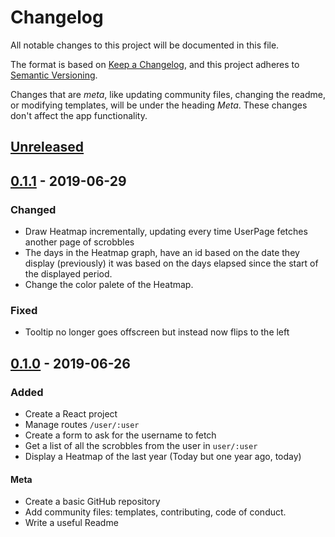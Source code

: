 # Changelog
All notable changes to this project will be documented in this file.

The format is based on [Keep a Changelog](https://keepachangelog.com/en/1.0.0/),
and this project adheres to [Semantic Versioning](https://semver.org/spec/v2.0.0.html).

Changes that are *meta*, like updating community files, changing the readme, or
modifying templates, will be under the heading *Meta*. These changes don't affect 
the app functionality.

## [Unreleased]

## [0.1.1] - 2019-06-29
### Changed
- Draw Heatmap incrementally, updating every time UserPage fetches another page of scrobbles
- The days in the Heatmap graph, have an id based on the date they display (previously)
  it was based on the days elapsed since the start of the displayed period.
- Change the color palete of the Heatmap. 

### Fixed
- Tooltip no longer goes offscreen but instead now flips to the left

## [0.1.0] - 2019-06-26
### Added
- Create a React project
- Manage routes `/user/:user`
- Create a form to ask for the username to fetch
- Get a list of all the scrobbles from the user in `user/:user`
- Display a Heatmap of the last year (Today but one year ago, today)

#### Meta
- Create a basic GitHub repository
- Add community files: templates, contributing, code of conduct.
- Write a useful Readme

[Unreleased]: https://github.com/davidomarf/lastfm/compare/v0.1.0..HEAD
[0.1.1]: https://github.com/davidomarf/lastfm/compare/v0.1.1..HEAD
[0.1.0]: https://github.com/davidomarf/lastfm/releases/tag/v0.1.0
